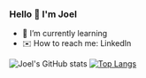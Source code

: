 ### Hello 👋 I'm Joel

- 🌱 I’m currently learning
- ✉️ How to reach me: LinkedIn

![Joel's GitHub stats](https://github-readme-stats.vercel.app/api?username=joeljtomy)
[![Top Langs](https://github-readme-stats.vercel.app/api/top-langs/?username=joeljtomy&layout=compact)](https://github.com/anuraghazra/github-readme-stats)

<!--
- 🔭 I’m currently working on ...
- 👯 I’m looking to collaborate on ...
- 🤔 I’m looking for help with ...
- 💬 Ask me about ...
- 😄 Pronouns: ...
- ⚡ Fun fact: ...
-->

